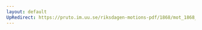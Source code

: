 ```yaml
---
layout: default
UpRedirect: https://pruto.im.uu.se/riksdagen-motions-pdf/1868/mot_1868__ak__285/mot_1868__ak__285-002.pdf
---
```

